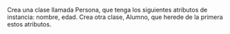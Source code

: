 Crea una clase llamada Persona, que tenga los siguientes atributos de instancia: nombre, edad. Crea otra clase, Alumno, que herede de la primera estos atributos.